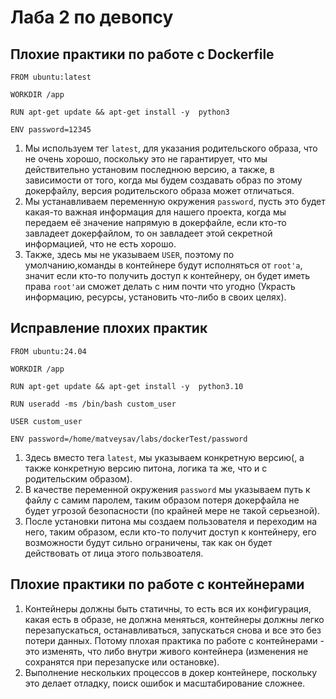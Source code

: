 # Лаба 2 по девопсу
## Плохие практики по работе с Dockerfile
```
FROM ubuntu:latest

WORKDIR /app

RUN apt-get update && apt-get install -y  python3

ENV password=12345
```
1. Мы используем тег `latest`, для указания родительского образа, что не очень хорошо, поскольку это не гарантирует, что мы действительно установим последнюю версию, а также, в зависимости от того, когда мы будем создавать образ по этому докерфайлу, версия родительского образа может отличаться.
2. Мы устанавливаем переменную окружения `password`, пусть это будет какая-то важная информация для нашего проекта, когда мы передаем её значение напрямую в докерфайле, если кто-то завладеет докерфайлом, то он завладеет этой секретной информацией, что не есть хорошо.
3. Также, здесь мы не указываем `USER`, поэтому по умолчанию,команды в контейнере будут исполняться от `root'а`, значит если кто-то получить доступ к контейнеру, он будет иметь права `root'a`и сможет делать с ним почти что угодно (Украсть информацию, ресурсы, установить что-либо в своих целях).

## Исправление плохих практик
```
FROM ubuntu:24.04

WORKDIR /app

RUN apt-get update && apt-get install -y  python3.10

RUN useradd -ms /bin/bash custom_user

USER custom_user

ENV password=/home/matveysav/labs/dockerTest/password
```
1. Здесь вместо тега `latest`, мы указываем конкретную версию(, а также конкретную версию питона, логика та же, что и с родительским образом).
2. В качестве переменной окружения `password` мы указываем путь к файлу с самим паролем, таким образом потеря докерфайла не будет угрозой безопасности (по крайней мере не такой серьезной).
3. После установки питона мы создаем пользователя и переходим на него, таким образом, если кто-то получит доступ к контейнеру, его возможности будут сильно ограничены, так как он будет действовать от лица этого пользвоателя.

## Плохие практики по работе с контейнерами

1. Контейнеры должны быть статичны, то есть вся их конфигурация, какая есть в образе, не должна меняться, контейнеры должны легко перезапускаться, останавливаться, запускаться снова и все это без потери данных. Потому плохая практика по работе с контейнерами - это изменять, что либо внутри живого контейнера (изменения не сохранятся при перезапуске или остановке).
2. Выполнение нескольких процессов в докер контейнере, поскольку это делает отладку, поиск ошибок и масштабирование сложнее.
